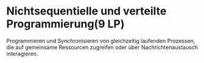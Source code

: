 #  Nichtsequentielle und verteilte Programmierung(9 LP)
Programmieren und Synchronisieren von gleichzeitig laufenden Prozessen, die auf gemeinsame Ressourcen zugreifen oder über Nachrichtenaustausch interagieren.
